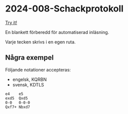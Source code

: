 # 2024-008-Schackprotokoll

[Try it!](https://christernilsson.github.io/2024/008-Schackprotokoll/)

En blankett förberedd för automatiserad inläsning.

Varje tecken skrivs i en egen ruta.

## Några exempel

Följande notationer accepteras:
* engelsk, KQRBN
* svensk, KDTLS

```
e4    e5
exd5  Qxd5
0-0   0-0-0
Qxf7+ Nbxd7
```

